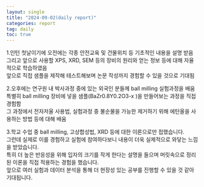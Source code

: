 ```yaml
---
layout: single
title: "2024-09-02(daily report)"
categories: report
tag: daily
toc: true
---
```


1.인턴 첫날이기에 오전에는 각종 안전교육 및 건물위치 등 기초적인 내용을 설명 받음<br>
그리고 앞으로 사용할 XPS, XRD, SEM 등의 장비의 원리와 얻는 정보 등에 대해 자율적으로 학습하였음<br>
앞으로 직접 샘플을 제작해 테스트해보며 논문 작성까지 경험할 수 있을 것으로 기대됨

2.오후에는 연구원 내 박사과정 중에 있는 외국인 분들께 ball milling 실험과정을 배움<br>
특별히 ball milling 장비에 넣을 샘플(BaZr0.8Y0.2O3-x )을 만들어보는 과정을 직접 경험함<br>
그 과정에서 전자저울 사용법, 실험과정 중 불순물을 가능한 제거하기 위해 에탄올을 사용하는 방법 등에 대해 배움  

3.학교 수업 중 ball milling, 고상합성법, XRD 등에 대한 이론으로만 접했습니다.<br>
그런데 실제로 이를 경험하고 실험에 참여하다보니 내용이 더욱 실제적으로 와닿는 느낌을 받았습니다.<br>
특히 더 높은 반응성을 위해 입자의 크기를 작게 한다는 설명을 들으며 머릿속으로 정리된 이론을 직접 적용하는 경험을 했습니다.<br>
앞으로 여러 실험과 데이터 분석을 통해 더 현장성 있는 공부를 진행할 수 있을 것 같아 기대됩니다.  
